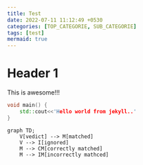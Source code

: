 ```yaml
---
title: Test
date: 2022-07-11 11:12:49 +0530
categories: [TOP_CATEGORIE, SUB_CATEGORIE]
tags: [test]  
mermaid: true
---
```


# Header 1

This is awesome!!!

```cpp
void main() {
    std::cout<<'Hello world from jekyll..'
}
```

```mermaid
graph TD;
	V[vedict] --> M[matched]
	V --> I[ignored]
	M --> CM[correctly matched]
	M --> IM[incorrectly mathced]

```
